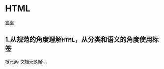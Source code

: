 # HTML

[答案](https://blog.csdn.net/zxcv19961204/article/details/90671662)

## 1.从规范的角度理解`HTML`，从分类和语义的角度使用标签

根元素:<html>
文档元数据:<link>、<meta>、<style>、<style>
内容分区:<header>、<nav>、 <section>、<aside> 、<footer> 、<h1>~<h6> 、<article> 、<address>、<hgroup>
文本内容:<main>、<div>、<p>、<pre>、<ol>、 <ul>、<li>、<dl> 、<dt>、<dd>、<figure> 、<figcaption>、<blockquote> 、<hr>
内联文本语义:<span>、<a>、<strong>、<em>、<q>、<br>、<mark>、<code>、<abbr>、<b>、<bdi>、<bdo>、<sub>、<sup>、<time>、<i>、<u>、<cite>、<data>、<kbd>、<nobr>、<s>、<samp>、<tt>、<var>、<wbr>、<rp>、<rt>、<rtc>、<ruby>
图片和多媒体:<img><audio> <video><track><map><area>
内嵌内容:<iframe>、<embed>、<object> 、<param>、<picture>、<source>
脚本:<canvas>、<noscript>、<script>
编辑标识:<del>、<ins>
表格内容:<table>、<caption>、<thead>、<tbody>、<tfoot>、<tr>、、<col><colgroup>、<th>、<td>
表单:<form> 、<input>、<textarea> 、<label>、<button>、<datalist>、<fieldset>、<legend>、<meter>、<optgroup>、<option>、<output>、<progress>、<select>
交互元素<details>、<summary>、<dialog>、<menu>
Web 组件:<slot>、<template>
过时的和弃用的元素 :<acronym><applet><basefont><bgsound><big><blink><center><command><content><dir><element><font><frame><frameset><image><isindex><keygen><listing><marquee><menuitem><multicol><nextid><nobr><noembed><noframes><plaintext><spacer><strike><shadow><tt><xmp>

## 2.常用页面标签的默认样式、自带属性、不同浏览器的差异、处理浏览器兼容问题的方式



## 3.元信息类标签(`head`、`title`、`meta`)的使用目的和配置方法

### 一、head



### 二、title

### 三、meta

meta标签描述了一些基本的元数据。 标签提供了元数据.元数据也不显示在页面上，但会被浏览器解析。META 元素通常用于指定网页的描述，关键词，文件的最后修改时间，作者，和其他元数据。元数据可以使用于浏览器（如何显示内容或重新加载页面），搜索引擎（关键词），或其他Web服务。

## 4.`HTML5`离线缓存原理

##### 离线缓存是Html5新特性之一，简单理解就是第一次加载后将数据缓存，在没有清除缓存前提下，下一次没有网络也可以加载，用在静态数据的网页或游戏比较好用。当然，Html5新的特性都不是所有浏览器都能支持的，离线缓存也一样。反正IE9（包括）及IE9以下的浏览器目前是不支持的。如果用在移动端，应该都能支持。检测是否支持离线缓存也是比较简单的。



## 5.可以使用`Canvas API`、`SVG`等绘制高性能的动画

